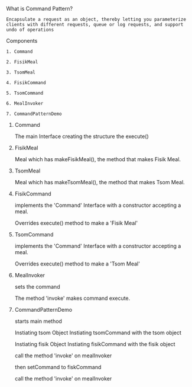What is Command Pattern?

    Encapsulate a request as an object, thereby letting you parameterize clients with different requests, queue or log requests, and support undo of operations

Components

    1. Command

    2. FisikMeal

    3. TsomMeal

    4. FisikCommand

    5. TsomCommand

    6. MealInvoker

    7. CommandPatternDemo

1. Command

   The main Interface creating the structure the execute()

2. FisikMeal

   Meal which has makeFisikMeal(), the method that makes Fisik Meal.

3. TsomMeal

   Meal which has makeTsomMeal(), the method that makes Tsom Meal.

4. FisikCommand

   implements the 'Command' Interface with a constructor accepting a meal.

   Overrides execute() method to make a 'Fisik Meal'

5. TsomCommand

   implements the 'Command' Interface with a constructor accepting a meal.

   Overrides execute() method to make a 'Tsom Meal'

6. MealInvoker

   sets the command

   The method 'invoke' makes command execute.

7. CommandPatternDemo

   starts main method

   Instiating tsom Object
   Instiating tsomCommand with the tsom object

   Instiating fisik Object
   Instiating fisikCommand with the fisik object

   call the method 'invoke' on mealInvoker

   then setCommand to fiskCommand

   call the method 'invoke' on mealInvoker

